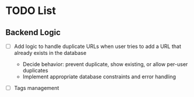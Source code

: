 # TODO List

## Backend Logic

- [ ] Add logic to handle duplicate URLs when user tries to add a URL that already exists in the database
  - Decide behavior: prevent duplicate, show existing, or allow per-user duplicates
  - Implement appropriate database constraints and error handling

- [ ] Tags management
